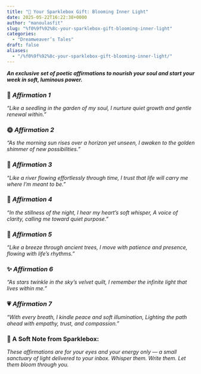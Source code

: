 ```yaml
---
title: "💌 Your Sparklebox Gift: Blooming Inner Light"
date: 2025-05-22T16:22:38+0000
author: "manoulasfit"
slug: "%f0%9f%92%8c-your-sparklebox-gift-blooming-inner-light"
categories:
  - "Dreamweaver’s Tales"
draft: false
aliases:
  - "/%f0%9f%92%8c-your-sparklebox-gift-blooming-inner-light/"
---
```

***An exclusive set of poetic affirmations to nourish your soul and start your week in soft, luminous power.***

### 🌱 *Affirmation 1*

*“Like a seedling in the garden of my soul,*
*I nurture quiet growth and gentle renewal within.”*

### 🌞 *Affirmation 2*

*“As the morning sun rises over a horizon yet unseen,*
*I awaken to the golden shimmer of new possibilities.”*

### 🌊 *Affirmation 3*

*“Like a river flowing effortlessly through time,*
*I trust that life will carry me where I’m meant to be.”*

### 🌙 *Affirmation 4*

*“In the stillness of the night, I hear my heart’s soft whisper,*
*A voice of clarity, calling me toward quiet purpose.”*

### 🍃 *Affirmation 5*

*“Like a breeze through ancient trees,*
*I move with patience and presence, flowing with life’s rhythms.”*

### ✨ *Affirmation 6*

*“As stars twinkle in the sky’s velvet quilt,*
*I remember the infinite light that lives within me.”*

### 💗 *Affirmation 7*

*“With every breath, I kindle peace and soft illumination,*
*Lighting the path ahead with empathy, trust, and compassion.”*

### 🌸 A Soft Note from Sparklebox:

*These affirmations are for your eyes and your energy only — a small sanctuary of light delivered to your inbox. Whisper them. Write them. Let them bloom through you.*